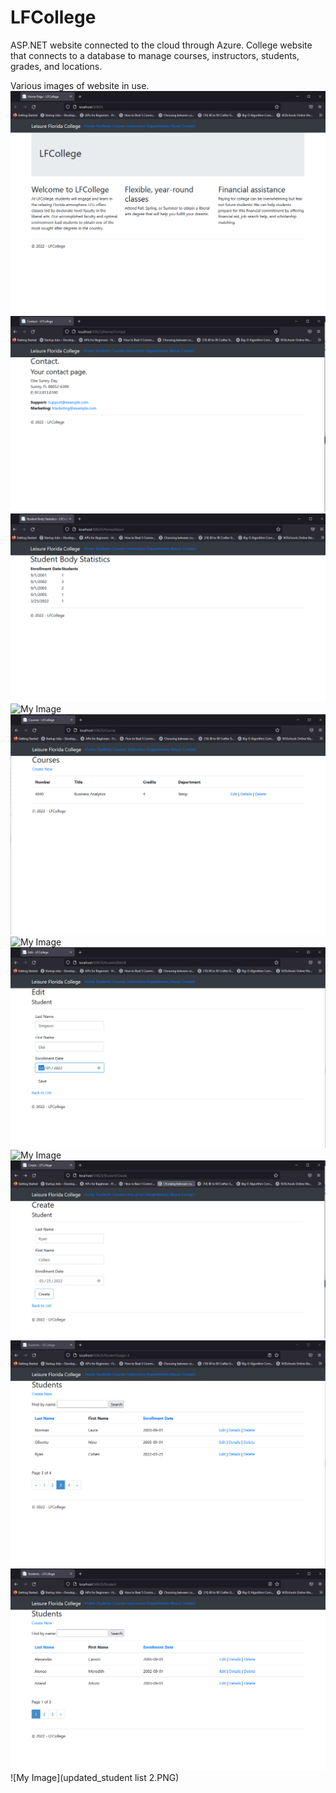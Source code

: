 # LFCollege
ASP.NET website connected to the cloud through Azure.
 College website that connects to a database to manage courses, instructors, students, grades, and locations.

Various images of website in use.
![My Image](1.PNG)
![My Image](2.PNG)
![My Image](3.PNG)
![My Image](confirm_delete.PNG)
![My Image](courses.PNG)
![My Image](create_instructor.PNG)
![My Image](editstudent.PNG)
![My Image](instructor_information.PNG)
![My Image](newstudent.PNG)
![My Image](studentlistupdated.PNG)
![My Image](students.PNG)
![My Image](updated_student list 2.PNG)
